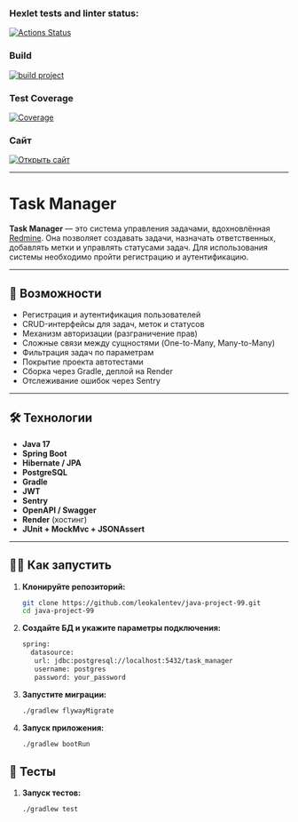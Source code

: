 ### Hexlet tests and linter status:

[![Actions Status](https://github.com/leokalentev/java-project-99/actions/workflows/hexlet-check.yml/badge.svg)](https://github.com/leokalentev/java-project-99/actions)

### Build

[![build project](https://github.com/leokalentev/java-project-99/actions/workflows/main.yml/badge.svg)](https://github.com/leokalentev/java-project-99/actions/workflows/main.yml)

### Test Coverage

[![Coverage](https://sonarcloud.io/api/project_badges/measure?project=leokalentev_java-project-99&metric=coverage)](https://sonarcloud.io/summary/new_code?id=leokalentev_java-project-99)
### Сайт

[![Открыть сайт](https://img.shields.io/badge/перейти-на_сайт-blue?style=for-the-badge)](https://java-project-99-uybr.onrender.com)

---

# Task Manager

**Task Manager** — это система управления задачами, вдохновлённая [Redmine](http://www.redmine.org/). Она позволяет создавать задачи, назначать ответственных, добавлять метки и управлять статусами задач. Для использования системы необходимо пройти регистрацию и аутентификацию.

---

## 🚀 Возможности

- Регистрация и аутентификация пользователей
- CRUD-интерфейсы для задач, меток и статусов
- Механизм авторизации (разграничение прав)
- Сложные связи между сущностями (One-to-Many, Many-to-Many)
- Фильтрация задач по параметрам
- Покрытие проекта автотестами
- Сборка через Gradle, деплой на Render
- Отслеживание ошибок через Sentry

---

## 🛠️ Технологии

- **Java 17**
- **Spring Boot**
- **Hibernate / JPA**
- **PostgreSQL**
- **Gradle**
- **JWT**
- **Sentry**
- **OpenAPI / Swagger**
- **Render** (хостинг)
- **JUnit + MockMvc + JSONAssert**

---

## 🚴‍♂️ Как запустить

1. **Клонируйте репозиторий:**
   ```bash
   git clone https://github.com/leokalentev/java-project-99.git
   cd java-project-99

2. **Создайте БД и укажите параметры подключения:**
   ```bash
   spring:
     datasource:
      url: jdbc:postgresql://localhost:5432/task_manager
      username: postgres
      password: your_password

3. **Запустите миграции:**
   ```bash
   ./gradlew flywayMigrate

4. **Запуск приложения:**
   ```bash
   ./gradlew bootRun

## 🧪 Тесты

1. **Запуск тестов:**
   ```bash
   ./gradlew test


